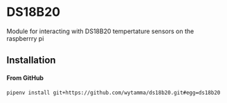 # DS18B20
Module for interacting with DS18B20 tempertature sensors on the raspberrry pi

## Installation

#### From GitHub

```sh
pipenv install git+https://github.com/wytamma/ds18b20.git#egg=ds18b20

```